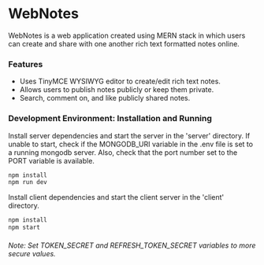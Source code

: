 # WebNotes

WebNotes is a web application created using MERN stack in which users can create and share with one another rich text formatted notes online.

### Features

- Uses TinyMCE WYSIWYG editor to create/edit rich text notes.
- Allows users to publish notes publicly or keep them private.
- Search, comment on, and like publicly shared notes.

### Development Environment: Installation and Running

Install server dependencies and start the server in the 'server' directory. If unable to start, check if the MONGODB_URI variable in the .env file is set to a running mongodb server. Also, check that the port number set to the PORT variable is available. 

```sh
npm install
npm run dev
```

Install client dependencies and start the client server in the 'client' directory.

```sh
npm install
npm start
```

###### Note: Set TOKEN_SECRET and REFRESH_TOKEN_SECRET variables to more secure values.
